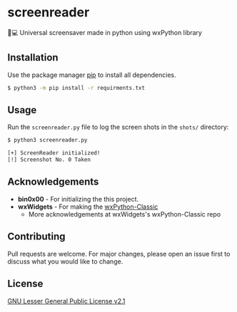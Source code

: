 # screenreader

🔑💻 Universal screensaver made in python using wxPython library

## Installation

Use the package manager [pip](https://pip.pypa.io/en/stable/) to install all dependencies.

```bash
$ python3 -m pip install -r requirments.txt
```

## Usage

Run the `screenreader.py` file to log the screen shots in the `shots/` directory:

```bash
$ python3 screenreader.py

[+] ScreenReader initialized!
[!] Screenshot No. 0 Taken
```

## Acknowledgements

* **bin0x00** - For initializing the this project.
* **wxWidgets** - For making the [wxPython-Classic](https://github.com/wxWidgets/wxPython-Classic)
  * More acknowledgements at wxWidgets's wxPython-Classic repo
## Contributing

Pull requests are welcome. For major changes, please open an issue first to discuss what you would like to change.

## License

[GNU Lesser General Public License v2.1](https://www.gnu.org/licenses/old-licenses/lgpl-2.1.html)
